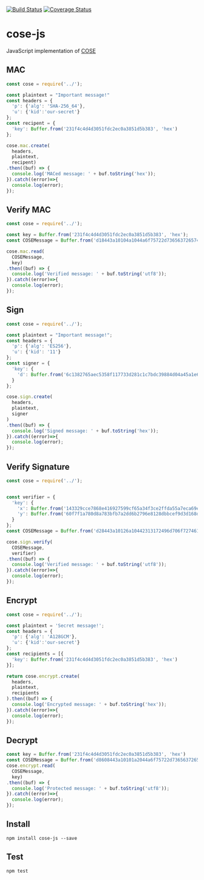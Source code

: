 [![Build Status](https://travis-ci.org/erdtman/cose-js.svg?branch=master)](https://travis-ci.org/erdtman/cose-js)
[![Coverage Status](https://coveralls.io/repos/github/erdtman/cose-js/badge.svg?branch=master)](https://coveralls.io/github/erdtman/cose-js?branch=master)
# cose-js
JavaScript implementation of [COSE](https://tools.ietf.org/html/draft-ietf-cose-msg)
## MAC
```js
const cose = require('../');

const plaintext = "Important message!"
const headers = {
  'p': {'alg': 'SHA-256_64'},
  'u': {'kid':'our-secret'}
};
const recipent = {
  'key': Buffer.from('231f4c4d4d3051fdc2ec0a3851d5b383', 'hex')
};

cose.mac.create(
  headers,
  plaintext,
  recipent)
.then((buf) => {
  console.log('MACed message: ' + buf.toString('hex'));
}).catch((error)=>{
  console.log(error);
});

```
## Verify MAC
```js
const cose = require('../');

const key = Buffer.from('231f4c4d4d3051fdc2ec0a3851d5b383', 'hex');
const COSEMessage = Buffer.from('d18443a10104a1044a6f75722d73656372657472496d706f7274616e74206d65737361676521488894981d4aa5d614', 'hex');

cose.mac.read(
  COSEMessage,
  key)
.then((buf) => {
  console.log('Verified message: ' + buf.toString('utf8'));
}).catch((error)=>{
  console.log(error);
});
```
## Sign
```js
const cose = require('../');

const plaintext = "Important message!";
const headers = {
  'p': {'alg': 'ES256'},
  'u': {'kid': '11'}
};
const signer = {
  'key': {
    'd': Buffer.from('6c1382765aec5358f117733d281c1c7bdc39884d04a45a1e6c67c858bc206c19', 'hex')
  }
};

cose.sign.create(
  headers,
  plaintext,
  signer
)
.then((buf) => {
  console.log('Signed message: ' + buf.toString('hex'));
}).catch((error)=>{
  console.log(error);
});
```
## Verify Signature
```js
const cose = require('../');


const verifier = {
  'key': {
    'x': Buffer.from('143329cce7868e416927599cf65a34f3ce2ffda55a7eca69ed8919a394d42f0f', 'hex'),
    'y': Buffer.from('60f7f1a780d8a783bfb7a2dd6b2796e8128dbbcef9d3d168db9529971a36e7b9', 'hex')
  }
};
const COSEMessage = Buffer.from('d28443a10126a10442313172496d706f7274616e74206d6573736167652158404c2b6b66dfedc4cfef0f221cf7ac7f95087a4c4245fef0063a0fd4014b670f642d31e26d38345bb4efcdc7ded3083ab4fe71b62a23f766d83785f044b20534f9','hex');

cose.sign.verify(
  COSEMessage,
  verifier)
.then((buf) => {
  console.log('Verified message: ' + buf.toString('utf8'));
}).catch((error)=>{
  console.log(error);
});
```
## Encrypt
```js
const cose = require('../');

const plaintext = 'Secret message!';
const headers = {
  'p': {'alg': 'A128GCM'},
  'u': {'kid':'our-secret'}
};
const recipients = [{
  'key': Buffer.from('231f4c4d4d3051fdc2ec0a3851d5b383', 'hex')
}];

return cose.encrypt.create(
  headers,
  plaintext,
  recipients
).then((buf) => {
  console.log('Encrypted message: ' + buf.toString('hex'));
}).catch((error)=>{
  console.log(error);
});
```
## Decrypt
```js
const key = Buffer.from('231f4c4d4d3051fdc2ec0a3851d5b383', 'hex')
const COSEMessage = Buffer.from('d8608443a10101a2044a6f75722d736563726574054c291a40271067ff57b1623c30581f23b663aaf9dfb91c5a39a175118ad7d72d416385b1b610e28b3b3fd824a397818340a040', 'hex');
cose.encrypt.read(
  COSEMessage,
  key)
.then((buf) => {
  console.log('Protected message: ' + buf.toString('utf8'));
}).catch((error)=>{
  console.log(error);
});
```
## Install
```
npm install cose-js --save
```
## Test
```
npm test
```
